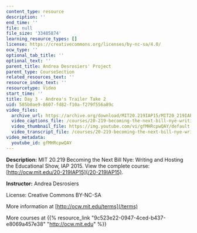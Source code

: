 ```yaml
---
content_type: resource
description: ''
end_time: ''
file: null
file_size: '33485874'
learning_resource_types: []
license: https://creativecommons.org/licenses/by-nc-sa/4.0/
ocw_type: ''
optional_tab_title: ''
optional_text: ''
parent_title: Andrea Desrosiers' Project
parent_type: CourseSection
related_resources_text: ''
resource_index_text: ''
resourcetype: Video
start_time: ''
title: Day 3 - Andrea's Trailer Take 2
uid: 585b0ae9-8607-fd82-f10a-f279f556a89c
video_files:
  archive_url: https://archive.org/download/MIT20.219IAP15/MIT20_219IAP15_AD_D03_Pitch_360p.mp4
  video_captions_file: /courses/20-219-becoming-the-next-bill-nye-writing-and-hosting-the-educational-show-january-iap-2015/8ac2d5a388d455f88b8e6ed3ed365711_gfMHRcpwQAY.vtt
  video_thumbnail_file: https://img.youtube.com/vi/gfMHRcpwQAY/default.jpg
  video_transcript_file: /courses/20-219-becoming-the-next-bill-nye-writing-and-hosting-the-educational-show-january-iap-2015/354196c0a93764b251d7247d39218a12_gfMHRcpwQAY.pdf
video_metadata:
  youtube_id: gfMHRcpwQAY
---
```


**Description:** MIT 20.219 Becoming the Next Bill Nye: Writing and Hosting the Educational Show, IAP 2015. View the complete course: [http://ocw.mit.edu/20-219IAP15](/20-219IAP15).

**Instructor:** Andrea Desrosiers

License: Creative Commons BY-NC-SA

More information at [http://ocw.mit.edu/terms](/terms)

More courses at {{% resource_link "9c523e22-0947-4ced-b437-e8069a457e38" "http://ocw.mit.edu" %}}

